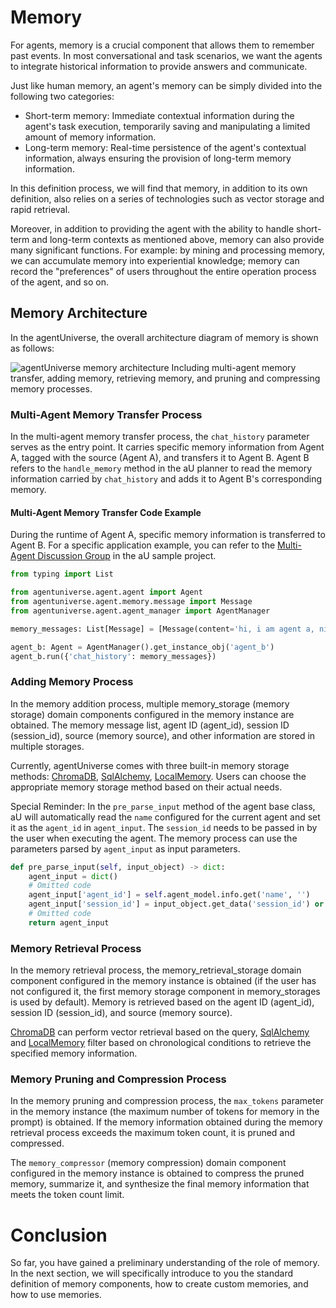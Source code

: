 # Memory

For agents, memory is a crucial component that allows them to remember past events. In most conversational and task
scenarios, we want the agents to integrate historical information to provide answers and communicate.

Just like human memory, an agent's memory can be simply divided into the following two categories:

* Short-term memory: Immediate contextual information during the agent's task execution, temporarily saving and
  manipulating a limited amount of memory information.
* Long-term memory: Real-time persistence of the agent's contextual information, always ensuring the provision of
  long-term memory information.

In this definition process, we will find that memory, in addition to its own definition, also relies on a series of
technologies such as vector storage and rapid retrieval.

Moreover, in addition to providing the agent with the ability to handle short-term and long-term contexts as mentioned
above, memory can also provide many significant functions. For example: by mining and processing memory, we can
accumulate memory into experiential knowledge; memory can record the "preferences" of users throughout the entire
operation process of the agent, and so on.

## Memory Architecture

In the agentUniverse, the overall architecture diagram of memory is shown as follows:

![agentUniverse memory architecture](../../../../_picture/memory.jpg)
Including multi-agent memory transfer, adding memory, retrieving memory, and pruning and compressing memory processes.

### Multi-Agent Memory Transfer Process

In the multi-agent memory transfer process, the `chat_history` parameter serves as the entry point. It carries specific
memory information from Agent A, tagged with the source (Agent A), and transfers it to Agent B. Agent B refers to
the `handle_memory` method in the aU planner to read the memory information carried by `chat_history` and adds it to
Agent B's corresponding memory.

#### Multi-Agent Memory Transfer Code Example

During the runtime of Agent A, specific memory information is transferred to Agent B. For a specific application
example, you can refer to the [Multi-Agent Discussion Group](../../../Examples/Discussion_Group.md) in the aU sample project.

```python
from typing import List

from agentuniverse.agent.agent import Agent
from agentuniverse.agent.memory.message import Message
from agentuniverse.agent.agent_manager import AgentManager

memory_messages: List[Message] = [Message(content='hi, i am agent a, nice to meet you.', source='agent_a')]

agent_b: Agent = AgentManager().get_instance_obj('agent_b')
agent_b.run({'chat_history': memory_messages})
```

### Adding Memory Process

In the memory addition process, multiple memory_storage (memory storage) domain components configured in the memory
instance are obtained. The memory message list, agent ID (agent_id), session ID (session_id), source (memory source),
and other information are stored in multiple storages.

Currently, agentUniverse comes with three built-in memory storage
methods: [ChromaDB](../../../../../../agentuniverse/agent/memory/memory_storage/chroma_memory_storage.py), [SqlAlchemy](../../../../../../agentuniverse/agent/memory/memory_storage/sql_alchemy_memory_storage.py), [LocalMemory](../../../../../../agentuniverse/agent/memory/memory_storage/local_memory_storage.py).
Users can choose the appropriate memory storage method based on their actual needs.

Special Reminder: In the `pre_parse_input` method of the agent base class, aU will automatically read the `name`
configured for the current agent and set it as the `agent_id` in `agent_input`. The `session_id` needs to be passed in
by the user when executing the agent. The memory process can use the parameters parsed by `agent_input` as input
parameters.

```python
def pre_parse_input(self, input_object) -> dict:
    agent_input = dict()
    # Omitted code
    agent_input['agent_id'] = self.agent_model.info.get('name', '')
    agent_input['session_id'] = input_object.get_data('session_id') or ''
    # Omitted code
    return agent_input
```

### Memory Retrieval Process

In the memory retrieval process, the memory_retrieval_storage domain component configured in the memory instance is
obtained (if the user has not configured it, the first memory storage component in memory_storages is used by default).
Memory is retrieved based on the agent ID (agent_id), session ID (session_id), and source (memory source).

[ChromaDB](../../../../../../agentuniverse/agent/memory/memory_storage/chroma_memory_storage.py) can perform vector retrieval
based on the query,
[SqlAlchemy](../../../../../../agentuniverse/agent/memory/memory_storage/sql_alchemy_memory_storage.py)
and [LocalMemory](../../../../../../agentuniverse/agent/memory/memory_storage/local_memory_storage.py) filter based on
chronological conditions to retrieve the specified memory information.

### Memory Pruning and Compression Process

In the memory pruning and compression process, the `max_tokens` parameter in the memory instance (the maximum number of
tokens for memory in the prompt) is obtained. If the memory information obtained during the memory retrieval process
exceeds the maximum token count, it is pruned and compressed.

The `memory_compressor` (memory compression) domain component configured in the memory instance is obtained to compress
the pruned memory, summarize it, and synthesize the final memory information that meets the token count limit.

# Conclusion

So far, you have gained a preliminary understanding of the role of memory. In the next section, we will specifically
introduce to you the standard definition of memory components, how to create custom memories, and how to use memories.
